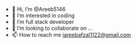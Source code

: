 - 👋 Hi, I’m @Areeb5146
- 👀 I’m interested in coding
- 🌱 I’m full stack developer
- 💞️ I’m looking to collaborate on ...
- 📫 How to reach me iareebafzal1122@gmail.com

<!---
Areeb5146/Areeb5146 is a ✨ special ✨ repository because its `README.md` (this file) appears on your GitHub profile.
You can click the Preview link to take a look at your changes.
--->

